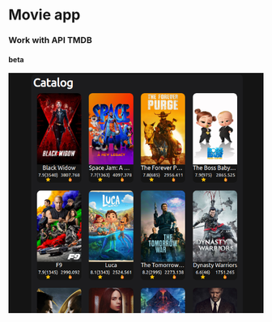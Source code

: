 # Movie app
### Work with API TMDB
#### beta

<p align="center">
  <img src="https://github.com/modernxpunk/MovieApp/blob/master/Movie-Api.png?raw=true">
</p>
